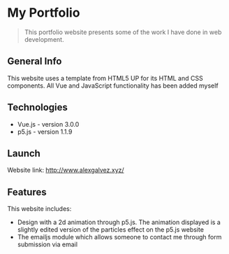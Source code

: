 # My Portfolio

> This portfolio website presents some of the work I have done in web development.

## General Info
This website uses a template from HTML5 UP for its HTML and CSS components. All Vue and JavaScript functionality has been added myself

## Technologies
* Vue.js - version 3.0.0
* p5.js - version 1.1.9

## Launch
Website link: http://www.alexgalvez.xyz/

## Features
This website includes:
* Design with a 2d animation through p5.js. The animation displayed is a slightly edited version of the particles effect on the p5.js website
* The emailjs module which allows someone to contact me through form submission via email 

